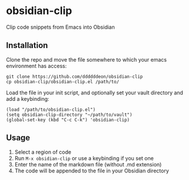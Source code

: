 # obsidian-clip

Clip code snippets from Emacs into Obsidian

## Installation

Clone the repo and move the file somewhere to which your emacs environment has access:
```
git clone https://github.com/ddddddeon/obsidian-clip
cp obsidian-clip/obsidian-clip.el /path/to/
```

Load the file in your init script, and optionally set your vault directory and add a keybinding:
```elisp
(load "/path/to/obsidian-clip.el")
(setq obsidian-clip-directory "~/path/to/vault")
(global-set-key (kbd "C-c C-k") 'obsidian-clip)
```

## Usage

1. Select a region of code
2. Run `M-x obsidian-clip` or use a keybinding if you set one
3. Enter the name of the markdown file (without .md extension)
4. The code will be appended to the file in your Obsidian directory
